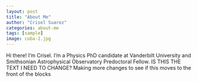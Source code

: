```yaml
---
layout: post
title: "About Me"
author: "Crisel Suarez"
categories: about-me
tags: [sample]
image: cuba-2.jpg
---
```


Hi there! I’m Crisel. I’m a Physics PhD candidate at Vanderbilt University and Smithsonian Astrophysical Observatory Predoctoral Fellow. IS THIS THE TEXT I NEED TO CHANGE?
Making more changes to see if this moves to the front of the blocks

